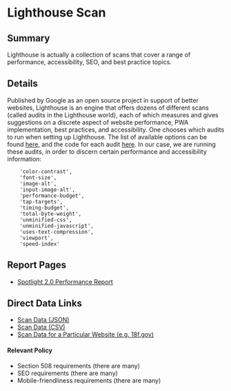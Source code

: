 # Lighthouse Scan

## Summary

Lighthouse is actually a collection of scans that cover a range of performance, accessibility, SEO, and best practice topics. 

## Details 

Published by Google as an open source project in support of better websites, Lighthouse is an engine that offers dozens of different scans (called audits in the Lighthouse world), each of which measures and gives suggestions on a discrete aspect of website performance, PWA implementation, best practices, and accessibility.  One chooses which audits to run when setting up Lighthouse.  The list of available options can be found [here](https://web.dev/learn/#lighthouse), and the code for each audit [here](https://github.com/GoogleChrome/lighthouse/tree/master/lighthouse-core/audits).   In our case, we are running these audits, in order to discern certain performance and accessibility information:  

```
    'color-contrast',
    'font-size',
    'image-alt',
    'input-image-alt',
    'performance-budget',
    'tap-targets',
    'timing-budget',
    'total-byte-weight',
    'unminified-css',
    'unminified-javascript',
    'uses-text-compression',
    'viewport',
    'speed-index' 
```


## Report Pages

* [Spotlight 2.0 Performance Report](https://federalist-05e4f538-b6c2-49a0-a38c-262ad093ad6d.app.cloud.gov/site/18f/spotlight-ui/performance)

## Direct Data Links

* [Scan Data (JSON)](https://site-scanning.app.cloud.gov/api/v1/scans/lighthouse/)
* [Scan Data (CSV)](https://site-scanning.app.cloud.gov/api/v1/scans/lighthouse/csv/)
* [Scan Data for a Particular Website (e.g. 18f.gov)](https://site-scanning.app.cloud.gov/api/v1/scans/lighthouse/18f.gov)

#### Relevant Policy

* Section 508 requirements (there are many)
* SEO requirements (there are many)
* Mobile-friendliness requirements (there are many) 


